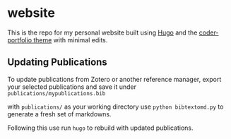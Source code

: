 # website

This is the repo for my personal website built using [Hugo](https://gohugo.io/) and the [coder-portfolio theme](https://github.com/naro143/hugo-coder-portfolio) with minimal edits. 

## Updating Publications

To update publications from Zotero or another reference manager, export your selected publications and save it under `publications/mypublications.bib`

with `publications/` as your working directory use `python bibtextomd.py` to generate a fresh set of markdowns. 

Following this use run `hugo` to rebuild with updated publications.
